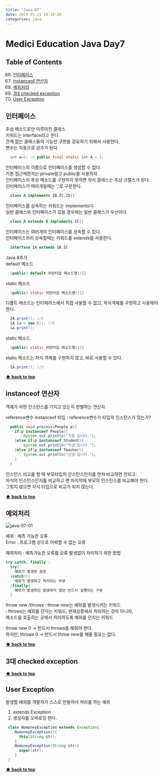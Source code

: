 ```yaml
---
title: "Java D7"
date: 2019-01-21 18:10:28
categories: java
---
```


# Medici Education Java Day7

## Table of Contents
  66. [인터페이스](#인터페이스)
  67. [instanceof 연산자](#instanceof-연산자)
  68. [예외처리](#예외처리)
  69. [3대 checked exception](#3대-checked-exception)
  70. [User Exception](#user-exception)
  
## 인터페이스

추상 메소드로만 이루어진 클래스  
키워드는 interface라고 쓴다.  
관계 없는 클래스들의 기능만 구현을 강요하기 위해서 사용한다.  
변수는 자동으로 상수가 된다.  
```java
  int a=1; -> public final static int A = 1;
```
인터페이스의 이름으로 인터페이스를 생성할 수 없다.  
기본 접근제한자는 private말고 public을 사용하자.  
인터페이스의 추상 메소드를 구현하지 못하면 자식 클래스는 추상 크랠스가 된다.  
인터페이스가 여러개일때는 ','로 구분한다.  
```java
  class A implements IB,IC,ID{}
```
인터페이스를 상속하는 키워드는 implements다.  
일반 클래스와 인터페이스가 있을 경우에는 일반 클래스가 우선이다.  
```java
  class A extends B implements IC{}
```
인터페이스는 여러개의 인터페이스를 상속할 수 있다.  
인터페이스끼리 상속할때는 키워드를 extends를 사용한다.  
```java
  interface IA extends IB,IC
```

Java 8추가  
default 메소드  
```java
  (public) default 리턴타입 메소드명(){}
```
static 메소드  
```java
  (public) static 리턴타입 메소드명(){}
```

디폴트 메소드는 인터페이스에서 직접 사용할 수 없고, 자식객체를 구현하고 사용해야 한다.  
```java
  IA.print(); //X
  IA ia = new C(); //O
  ia.print();
```

static 메소드  
```java
  (public) static 리턴타입 메소드명(){}
```

static 메소드는 자식 객체를 구현하지 않고, 바로 사용할 수 있다.  
```java
  IA.print(); //O
```

**[⬆ back to top](#table-of-contents)**

## instanceof 연산자
객체가 어떤 인스턴스를 가지고 있는지 판별하는 연산자.  
 
reference변수 instanceof 타입 : reference변수가 타입의 인스턴스가 맞는가?  
```java
  public void process(People p){
  	if(p instanceof People){
  		System.out.println("직원 입니다.");
  	}else if(p instanceof Student){
  		System.out.println("학생 입니다.");
  	}else if(p instanceof Teacher){
  		System.out.println("선생 입니다.");
  	}
  }
```
인스턴스 비교를 할 때 부모타입의 인스턴스인지를 먼저 비교하면 안되고.  
자식의 인스턴스인지를 비교하고 맨 마지막에 부모의 인스턴스를 비교해야 한다.  
그렇지 않으면 자식 타입으로 비교가 되지 않는다.  

**[⬆ back to top](#table-of-contents)**

## 예외처리
![java-07-01](https://user-images.githubusercontent.com/50984551/72788209-ce1b7400-3c74-11ea-8037-c555d112050c.png)

예외 : 예측 가능한 오류  
Error : 프로그램 상으로 어찌할 수 없는 오류  

예외처리 : 예측가능한 오류를 오류 발생없이 처리하기 위한 방법  
```java
try~catch, finally :
  try{
    예외가 발생한 문장
  }catch(){
    예외가 발생하고 처리되는 부분
  }finally{
    예외가 발생하던 발생하지 않던 반드시 실행되는 구문
  }
```
throw new /throws
  : throw new는 예외를 발생시키는 키워드  
  : throws는 예외를 던지는 키워드, 현재상황에서 처리하는 것이 아니라,  
    메소드를 호출하는 곳에서 처리하도록 예외를 던지는 키워드  

  throw new 0 -> 반드시 throws를 해줘야 한다.  
  하지만, throws 0 -> 반드시 throw new를 해줄 필요는 없다.  
  
**[⬆ back to top](#table-of-contents)**

## 3대 checked exception

**[⬆ back to top](#table-of-contents)**

## User Exception
발생할 예외를 개발자가 스스로 만들어서 처리를 하는 예외  
1) extends Exception  
2) 생성자를 오버로딩 한다.  
```java
 class NomoneyException extends Exception{
    NomoneyException(){
      this(String str);
    }
    NomoneyException(String str){
      super(str);
    }
 }
```

**[⬆ back to top](#table-of-contents)**
